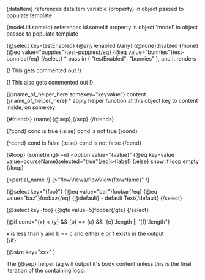 {dataItem}
    references dataItem variable (property) in object passed to populate template

{model.id.someId}
    references id.someId property in object 'model' in object passed to populate template

{@select key=testEnabled}
  {@any}enabled {/any}
  {@none}disabled {/none}
  {@eq value="puppies"}test-puppies{/eq}
  {@eq value="bunnies"}test-bunnies{/eq}
{/select}
    *   pass in { "testEnabled": "bunnies" }, and it renders <span class="enabled test-bunnies">

{! This gets commented out !}

{! 
    This also gets commented out 
!}

{@name_of_helper_here somekey="keyvalue"}
    content
{/name_of_helper_here}
    *  apply helper function at this object key to content inside, on somekey 


{#friends}
    {name}{@sep},{/sep}
{/friends}


{?cond}
    cond is true
{:else}
    cond is not true
{/cond}

{^cond}
    cond is false
{:else}
    cond is not false
{/cond}

{#loop}
  <label>{something}{~n}
      <option value="{value}" {@eq key=value value=courseName}selected="true"{/eq}>{label}</option>
        </label>
{:else}
    show if loop empty
{/loop}

{>partial_name /}
{>"flowViews/flowView{flowName}" /}

{@select key=\"{foo}\"}
         {@eq value=\"bar\"}foobar{/eq}
                  {@eq value=\"baz\"}foobaz{/eq}
                           {@default} - default Text{/default}
{/select}

{@select key=foo}
    {@gte value=5}foobar{/gte}
{/select}

{@if cond="{x} < {y} && {b} == {c} && '{e}'.length || '{f}'.length"}
    <div> x is less than y and b == c and either e or f exists in the output </div> 
{/if}

{@size key="xxx" }

The {@sep} helper tag will output it's body content unless this is the final iteration of the containing loop.

